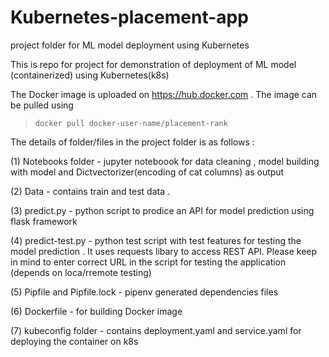 # Kubernetes-placement-app
project folder for ML model deployment using Kubernetes 



This is repo for project for demonstration of deployment of ML model (containerized) using Kubernetes(k8s)

The Docker image is uploaded on https://hub.docker.com . The image can be pulled using

> `docker pull docker-user-name/placement-rank`

The details of folder/files in the project folder is as follows :

 (1) Notebooks folder - jupyter noteboook for data cleaning , model building with model and Dictvectorizer(encoding of cat columns) as output

 (2) Data - contains train and test data .

 (3) predict.py - python script to prodice an API for model prediction using flask framework

 (4) predict-test.py - python test script with test features for testing the model prediction . It uses requests libary to access REST API.
                       Please keep in mind to enter correct URL in the script for testing the application (depends on loca/rremote testing)

  (5) Pipfile and Pipfile.lock - pipenv generated dependencies files

  (6) Dockerfile - for building Docker image

  (7) kubeconfig folder - contains deployment.yaml and service.yaml for deploying the container on k8s
